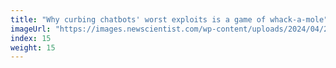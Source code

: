 ```yaml
---
title: "Why curbing chatbots' worst exploits is a game of whack-a-mole"
imageUrl: "https://images.newscientist.com/wp-content/uploads/2024/04/22142618/SEI_200452889.jpg?width=600"
index: 15
weight: 15
---
```

